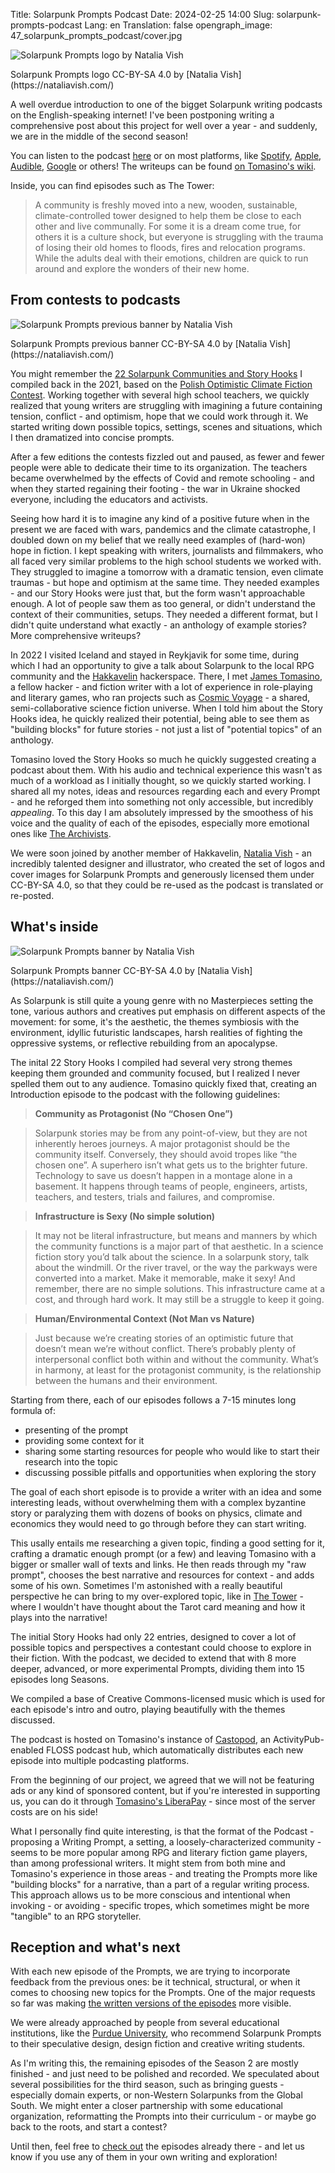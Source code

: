 Title: Solarpunk Prompts Podcast
Date: 2024-02-25 14:00
Slug: solarpunk-prompts-podcast
Lang: en
Translation: false
opengraph_image: 47_solarpunk_prompts_podcast/cover.jpg

![Solarpunk Prompts logo by Natalia Vish](/images/47_solarpunk_prompts_podcast/cover.jpg)
<figcaption>Solarpunk Prompts logo CC-BY-SA 4.0 by [Natalia Vish](https://nataliavish.com/)</figcaption>

A well overdue introduction to one of the bigget Solarpunk writing podcasts on the English-speaking internet! I've been postponing writing a comprehensive post about this project for well over a year - and suddenly, we are in the middle of the second season!

You can listen to the podcast [here](https://podcast.tomasino.org/@SolarpunkPrompts) or on most platforms, like [Spotify](https://open.spotify.com/show/5igXOJCAouTWaEFUQAFRsK), [Apple](https://podcasts.apple.com/us/podcast/solarpunk-prompts/id1652252771), [Audible](https://music.amazon.com/podcasts/28f52062-5961-42bd-a44f-da870c722ae4/solarpunk-prompts), [Google](https://podcasts.google.com/feed/aHR0cHM6Ly9wb2RjYXN0LnRvbWFzaW5vLm9yZy9AU29sYXJwdW5rUHJvbXB0cy9mZWVkLnhtbA) or others! The writeups can be found [on Tomasino's wiki](https://wiki.tomasino.org/writing/Solarpunk-Prompts).

Inside, you can find episodes such as The Tower:

> A community is freshly moved into a new, wooden, sustainable, climate-controlled tower designed to help them be close to each other and live communally. For some it is a dream come true, for others it is a culture shock, but everyone is struggling with the trauma of losing their old homes to floods, fires and relocation programs. While the adults deal with their emotions, children are quick to run around and explore the wonders of their new home.

## From contests to podcasts

![Solarpunk Prompts previous banner by Natalia Vish](/images/47_solarpunk_prompts_podcast/old_banner.jpg)
<figcaption>Solarpunk Prompts previous banner CC-BY-SA 4.0 by [Natalia Vish](https://nataliavish.com/)</figcaption>

You might remember the [22 Solarpunk Communities and Story Hooks](/22-solarpunk-communities-and-story-hooks) I compiled back in the 2021, based on the [Polish Optimistic Climate Fiction Contest](https://solarpunk.edu.pl/). Working together with several high school teachers, we quickly realized that young writers are struggling with imagining a future containing tension, conflict - and optimism, hope that we could work through it. We started writing down possible topics, settings, scenes and situations, which I then dramatized into concise prompts.

After a few editions the contests fizzled out and paused, as fewer and fewer people were able to dedicate their time to its organization. The teachers became overwhelmed by the effects of Covid and remote schooling - and when they started regaining their footing - the war in Ukraine shocked everyone, including the educators and activists.

Seeing how hard it is to imagine any kind of a positive future when in the present we are faced with wars, pandemics and the climate catastrophe, I doubled down on my belief that we really need examples of (hard-won) hope in fiction. I kept speaking with writers, journalists and filmmakers, who all faced very similar problems to the high school students we worked with. They struggled to imagine a tomorrow with a dramatic tension, even climate traumas - but hope and optimism at the same time. They needed examples - and our Story Hooks were just that, but the form wasn't approachable enough. A lot of people saw them as too general, or didn't understand the context of their communities, setups. They needed a different format, but I didn't quite understand what exactly - an anthology of example stories? More comprehensive writeups?

In 2022 I visited Iceland and stayed in Reykjavik for some time, during which I had an opportunity to give a talk about Solarpunk to the local RPG community and the [Hakkavelin](https://hakkavelin.is/) hackerspace. There, I met [James Tomasino](https://tomasino.org/), a fellow hacker - and fiction writer with a lot of experience in role-playing and literary games, who ran projects such as [Cosmic Voyage](https://cosmic.voyage/) - a shared, semi-collaborative science fiction universe. When I told him about the Story Hooks idea, he quickly realized their potential, being able to see them as "building blocks" for future stories - not just a list of "potential topics" of an anthology.

Tomasino loved the Story Hooks so much he quickly suggested creating a podcast about them. With his audio and technical experience this wasn't as much of a workload as I initially thought, so we quickly started working. I shared all my notes, ideas and resources regarding each and every Prompt - and he reforged them into something not only accessible, but incredibly _appealing_. To this day I am absolutely impressed by the smoothess of his voice and the quality of each of the episodes, especially more emotional ones like [The Archivists](https://podcast.tomasino.org/@SolarpunkPrompts/episodes/the-archivists).

We were soon joined by another member of Hakkavelin, [Natalia Vish](https://nataliavish.com/) - an incredibly talented designer and illustrator, who created the set of logos and cover images for Solarpunk Prompts and generously licensed them under CC-BY-SA 4.0, so that they could be re-used as the podcast is translated or re-posted.

## What's inside

![Solarpunk Prompts banner by Natalia Vish](/images/47_solarpunk_prompts_podcast/banner.jpg)
<figcaption>Solarpunk Prompts banner CC-BY-SA 4.0 by [Natalia Vish](https://nataliavish.com/)</figcaption>

As Solarpunk is still quite a young genre with no Masterpieces setting the tone, various authors and creatives put emphasis on different aspects of the movement: for some, it's the aesthetic, the themes symbiosis with the environment, idyllic futuristic landscapes, harsh realities of fighting the oppressive systems, or reflective rebuilding from an apocalypse. 

The inital 22 Story Hooks I compiled had several very strong themes keeping them grounded and community focused, but I realized I never spelled them out to any audience. Tomasino quickly fixed that, creating an Introduction episode to the podcast with the following guidelines:

> **Community as Protagonist (No “Chosen One”)**

> Solarpunk stories may be from any point-of-view, but they are not inherently heroes journeys. A major protagonist should be the community itself. Conversely, they should avoid tropes like “the chosen one”. A superhero isn’t what gets us to the brighter future. Technology to save us doesn’t happen in a montage alone in a basement. It happens through teams of people, engineers, artists, teachers, and testers, trials and failures, and compromise.

> **Infrastructure is Sexy (No simple solution)**

> It may not be literal infrastructure, but means and manners by which the community functions is a major part of that aesthetic. In a science fiction story you’d talk about the science. In a solarpunk story, talk about the windmill. Or the river travel, or the way the parkways were converted into a market. Make it memorable, make it sexy! And remember, there are no simple solutions. This infrastructure came at a cost, and through hard work. It may still be a struggle to keep it going.

> **Human/Environmental Context (Not Man vs Nature)**

> Just because we’re creating stories of an optimistic future that doesn’t mean we’re without conflict. There’s probably plenty of interpersonal conflict both within and without the community. What’s in harmony, at least for the protagonist community, is the relationship between the humans and their environment.

Starting from there, each of our episodes follows a 7-15 minutes long formula of:

 - presenting of the prompt
 - providing some context for it
 - sharing some starting resources for people who would like to start their research into the topic
 - discussing possible pitfalls and opportunities when exploring the story

The goal of each short episode is to provide a writer with an idea and some interesting leads, without overwhelming them with a complex byzantine story or paralyzing them with dozens of books on physics, climate and economics they would need to go through before they can start writing.

This usally entails me researching a given topic, finding a good setting for it, crafting a dramatic enough prompt (or a few) and leaving Tomasino with a bigger or smaller wall of texts and links. He then reads through my "raw prompt", chooses the best narrative and resources for context - and adds some of his own. Sometimes I'm astonished with a really beautiful perspective he can bring to my over-explored topic, like in [The Tower](https://podcast.tomasino.org/@SolarpunkPrompts/episodes/the-tower) - where I wouldn't have thought about the Tarot card meaning and how it plays into the narrative!

The initial Story Hooks had only 22 entries, designed to cover a lot of possible topics and perspectives a contestant could choose to explore in their fiction. With the podcast, we decided to extend that with 8 more deeper, advanced, or more experimental Prompts, dividing them into 15 episodes long Seasons.

We compiled a base of Creative Commons-licensed music which is used for each episode's intro and outro, playing beautifully with the themes discussed.

The podcast is hosted on Tomasino's instance of [Castopod](https://castopod.org/), an ActivityPub-enabled FLOSS podcast hub, which automatically distributes each new episode into multiple podcasting platforms.

From the beginning of our project, we agreed that we will not be featuring ads or any kind of sponsored content, but if you're interested in supporting us, you can do it through [Tomasino's LiberaPay](https://liberapay.com/jamestomasino/) - since most of the server costs are on his side!

What I personally find quite interesting, is that the format of the Podcast - proposing a Writing Prompt, a setting, a loosely-characterized community - seems to be more popular among RPG and literary fiction game players, than among professional writers. It might stem from both mine and Tomasino's experience in those areas - and treating the Prompts more like "building blocks" for a narrative, than a part of a regular writing process. This approach allows us to be more conscious and intentional when invoking - or avoiding - specific tropes, which sometimes might be more "tangible" to an RPG storyteller.

## Reception and what's next

With each new episode of the Prompts, we are trying to incorporate feedback from the previous ones: be it technical, structural, or when it comes to choosing new topics for the Prompts. One of the major requests so far was making [the written versions of the episodes](https://wiki.tomasino.org/writing/Solarpunk-Prompts) more visible.

We were already approached by people from several educational institutions, like the [Purdue University](https://www.purdue.edu/), who recommend Solarpunk Prompts to their speculative design, design fiction and creative writing students.

As I'm writing this, the remaining episodes of the Season 2 are mostly finished - and just need to be polished and recorded. We speculated about several possibilities for the third season, such as bringing guests - especially domain experts, or non-Western Solarpunks from the Global South. We might enter a closer partnership with some educational organization, reformatting the Prompts into their curriculum - or maybe go back to the roots, and start a contest?

Until then, feel free to [check out](https://podcast.tomasino.org/@SolarpunkPrompts) the episodes already there - and let us know if you use any of them in your own writing and exploration!